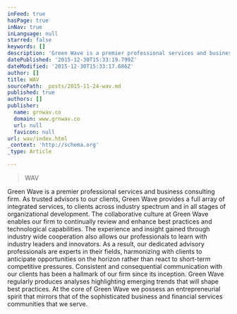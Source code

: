 ```yaml
---
inFeed: true
hasPage: true
inNav: true
inLanguage: null
starred: false
keywords: []
description: 'Green Wave is a premier professional services and business consulting firm. As trusted advisors to our clients, Green Wave provides a full array of integrated s'
datePublished: '2015-12-30T15:33:19.799Z'
dateModified: '2015-12-30T15:33:17.686Z'
author: []
title: WAV
sourcePath: _posts/2015-11-24-wav.md
published: true
authors: []
publisher:
  name: grnwav.co
  domain: www.grnwav.co
  url: null
  favicon: null
url: wav/index.html
_context: 'http://schema.org'
_type: Article

---
```

> WAV

Green Wave is a premier professional services and business consulting firm. As trusted advisors to our clients, Green Wave provides a full array of integrated services, to clients across industry spectrum and in all stages of organizational development.   The collaborative culture at Green Wave enables our firm to continually review and enhance best practices and technological capabilities. The experience and insight gained through industry wide cooperation also allows our professionals to learn with industry leaders and innovators. As a result, our dedicated advisory professionals are experts in their fields, harmonizing with clients to anticipate opportunities on the horizon rather than react to short-term competitive pressures.   Consistent and consequential communication with our clients has been a hallmark of our firm since its inception. Green Wave regularly produces analyses highlighting emerging trends that will shape best practices.   At the core of Green Wave we possess an entrepreneurial spirit that mirrors that of the sophisticated business and financial services communities that we serve.